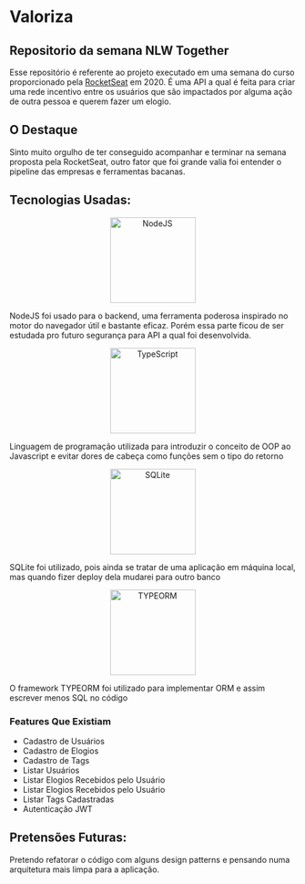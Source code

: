 # Valoriza



## Repositorio da semana NLW Together

Esse repositório é referente ao projeto executado em uma semana do curso proporcionado pela [RocketSeat](https://rocketseat.com.br/) em 2020. É uma API a qual 
é feita para criar uma rede incentivo entre os usuários que são impactados por alguma ação de outra pessoa e querem fazer um elogio.

## O Destaque

Sinto muito orgulho de ter conseguido acompanhar e terminar na semana proposta pela RocketSeat, outro fator que foi grande valia foi entender o pipeline das empresas e ferramentas bacanas. 



## Tecnologias Usadas:

<p align="center">
  <img src="https://pplware.sapo.pt/wp-content/uploads/2016/05/nodejs_04.jpg" width="150" title="NodeJS" align="center">
  <p>NodeJS foi usado para o backend, uma ferramenta poderosa inspirado no motor do navegador útil e bastante eficaz. Porém essa parte ficou de ser estudada pro futuro segurança para API a qual foi desenvolvida.</p>
 </p>

 <p align="center">
  <img src="https://blog-geek-midia.s3.amazonaws.com/wp-content/uploads/2021/05/14102116/o-que-e-typescript-1024x536.jpeg" width="150" alt="TypeScript" align="center">
  <p>Linguagem de programação utilizada para introduzir o conceito de OOP ao Javascript e evitar dores de cabeça como funções sem o tipo do retorno</p>
</p>


 <p align="center">
  <img src="https://upload.wikimedia.org/wikipedia/commons/thumb/3/38/SQLite370.svg/1200px-SQLite370.svg.png" width="150" alt="SQLite" align="center">
  <p>SQLite foi utilizado, pois ainda se tratar de uma aplicação em máquina local, mas quando fizer deploy dela mudarei para outro banco</p>
</p>


 <p align="center">
  <img src="https://miro.medium.com/max/739/1*rTbyH3zL7Ue8VyTHRMRDAA.png" width="150" alt="TYPEORM" align="center">
  <p>O framework TYPEORM foi utilizado para implementar ORM e assim escrever menos SQL no código </p>
</p>



### Features Que Existiam

- Cadastro de Usuários
- Cadastro de Elogios
- Cadastro de Tags
- Listar Usuários
- Listar Elogios Recebidos pelo Usuário
- Listar Elogios Recebidos pelo Usuário
- Listar Tags Cadastradas
- Autenticação JWT



## Pretensões Futuras:

Pretendo refatorar o código com alguns design patterns e pensando numa arquitetura mais limpa para a aplicação.

